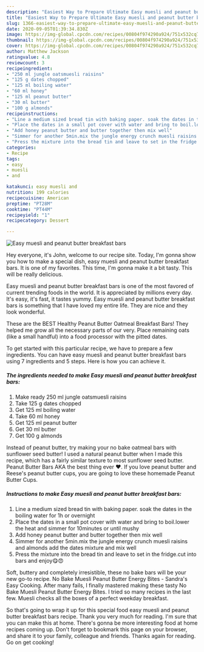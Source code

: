 ```yaml
---
description: "Easiest Way to Prepare Ultimate Easy muesli and peanut butter breakfast bars"
title: "Easiest Way to Prepare Ultimate Easy muesli and peanut butter breakfast bars"
slug: 1366-easiest-way-to-prepare-ultimate-easy-muesli-and-peanut-butter-breakfast-bars
date: 2020-09-05T01:39:34.830Z
image: https://img-global.cpcdn.com/recipes/00804f974290a924/751x532cq70/easy-muesli-and-peanut-butter-breakfast-bars-recipe-main-photo.jpg
thumbnail: https://img-global.cpcdn.com/recipes/00804f974290a924/751x532cq70/easy-muesli-and-peanut-butter-breakfast-bars-recipe-main-photo.jpg
cover: https://img-global.cpcdn.com/recipes/00804f974290a924/751x532cq70/easy-muesli-and-peanut-butter-breakfast-bars-recipe-main-photo.jpg
author: Matthew Jackson
ratingvalue: 4.8
reviewcount: 3
recipeingredient:
- "250 ml jungle oatsmuesli raisins"
- "125 g dates chopped"
- "125 ml boiling water"
- "60 ml honey"
- "125 ml peanut butter"
- "30 ml butter"
- "100 g almonds"
recipeinstructions:
- "Line a medium sized bread tin with baking paper. soak the dates in the boiling water for 1h or overnight"
- "Place the dates in a small pot cover with water and bring to boil.lower the heat and simmer for 10minutes or until mushy"
- "Add honey peanut butter and butter together then mix well"
- "Simmer for another 5min.mix the jungle energy crunch muesli raisins and almonds add the dates mixture and mix well"
- "Press the mixture into the bread tin and leave to set in the fridge.cut into bars and enjoy😋😍"
categories:
- Recipe
tags:
- easy
- muesli
- and

katakunci: easy muesli and 
nutrition: 199 calories
recipecuisine: American
preptime: "PT28M"
cooktime: "PT44M"
recipeyield: "1"
recipecategory: Dessert

---
```



![Easy muesli and peanut butter breakfast bars](https://img-global.cpcdn.com/recipes/00804f974290a924/751x532cq70/easy-muesli-and-peanut-butter-breakfast-bars-recipe-main-photo.jpg)

Hey everyone, it's John, welcome to our recipe site. Today, I'm gonna show you how to make a special dish, easy muesli and peanut butter breakfast bars. It is one of my favorites. This time, I'm gonna make it a bit tasty. This will be really delicious.

Easy muesli and peanut butter breakfast bars is one of the most favored of current trending foods in the world. It is appreciated by millions every day. It's easy, it's fast, it tastes yummy. Easy muesli and peanut butter breakfast bars is something that I have loved my entire life. They are nice and they look wonderful.

These are the BEST Healthy Peanut Butter Oatmeal Breakfast Bars! They helped me grow all the necessary parts of our very. Place remaining oats (like a small handful) into a food processor with the pitted dates.


To get started with this particular recipe, we have to prepare a few ingredients. You can have easy muesli and peanut butter breakfast bars using 7 ingredients and 5 steps. Here is how you can achieve it.

<!--inarticleads1-->

##### The ingredients needed to make Easy muesli and peanut butter breakfast bars:

1. Make ready 250 ml jungle oatsmuesli raisins
1. Take 125 g dates chopped
1. Get 125 ml boiling water
1. Take 60 ml honey
1. Get 125 ml peanut butter
1. Get 30 ml butter
1. Get 100 g almonds


Instead of peanut butter, try making your no bake oatmeal bars with sunflower seed butter! I used a natural peanut butter when I made this recipe, which has a fairly similar texture to most sunflower seed butter. Peanut Butter Bars AKA the best thing ever ❤️. If you love peanut butter and Reese&#39;s peanut butter cups, you are going to love these homemade Peanut Butter Cups. 

<!--inarticleads2-->

##### Instructions to make Easy muesli and peanut butter breakfast bars:

1. Line a medium sized bread tin with baking paper. soak the dates in the boiling water for 1h or overnight
1. Place the dates in a small pot cover with water and bring to boil.lower the heat and simmer for 10minutes or until mushy
1. Add honey peanut butter and butter together then mix well
1. Simmer for another 5min.mix the jungle energy crunch muesli raisins and almonds add the dates mixture and mix well
1. Press the mixture into the bread tin and leave to set in the fridge.cut into bars and enjoy😋😍


Soft, buttery and completely irresistible, these no bake bars will be your new go-to recipe. No Bake Muesli Peanut Butter Energy Bites - Sandra&#39;s Easy Cooking. After many fails, I finally mastered making these tasty No Bake Muesli Peanut Butter Energy Bites. I tried so many recipes in the last few. Muesli checks all the boxes of a perfect weekday breakfast. 

So that's going to wrap it up for this special food easy muesli and peanut butter breakfast bars recipe. Thank you very much for reading. I'm sure that you can make this at home. There's gonna be more interesting food at home recipes coming up. Don't forget to bookmark this page on your browser, and share it to your family, colleague and friends. Thanks again for reading. Go on get cooking!
